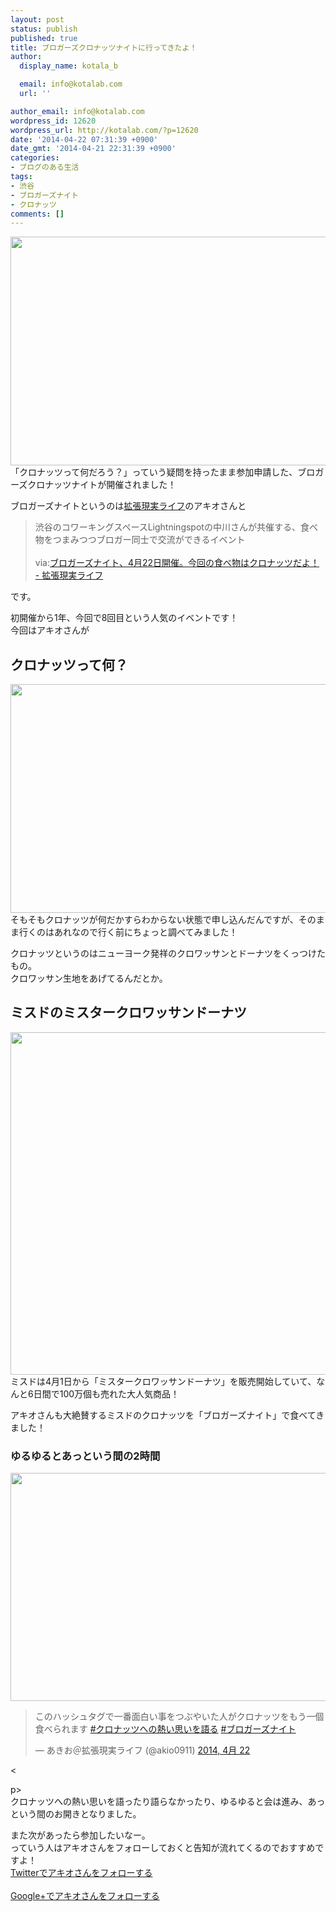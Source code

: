 ```yaml
---
layout: post
status: publish
published: true
title: ブロガーズクロナッツナイトに行ってきたよ！
author:
  display_name: kotala_b

  email: info@kotalab.com
  url: ''

author_email: info@kotalab.com
wordpress_id: 12620
wordpress_url: http://kotalab.com/?p=12620
date: '2014-04-22 07:31:39 +0900'
date_gmt: '2014-04-21 22:31:39 +0900'
categories:
- ブログのある生活
tags:
- 渋谷
- ブロガーズナイト
- クロナッツ
comments: []
---
```

<p><img alt="" src="http://kotalab.com/wp-content/uploads/slooProImg_20140422215558.jpg" width="548" height="366" class="slooProImg" /><br />
「クロナッツって何だろう？」っていう疑問を持ったまま参加申請した、ブロガーズクロナッツナイトが開催されました！</p>
<p>ブロガーズナイトというのは<a href="http://akio0911.net/" target="_blank">拡張現実ライフ</a>のアキオさんと</p>
<blockquote><p>渋谷のコワーキングスペースLightningspotの中川さんが共催する、食べ物をつまみつつブロガー同士で交流ができるイベント<br><br />
via:<a href="http://akio0911.net/archives/27693" target="_blank">ブロガーズナイト、4月22日開催。今回の食べ物はクロナッツだよ！ - 拡張現実ライフ</a><a href="http://b.hatena.ne.jp/entry/http://akio0911.net/archives/27693" target="_blank"><img border="0" src="http://b.hatena.ne.jp/entry/image/http://akio0911.net/archives/27693" alt="" /></a></p></blockquote>
<p>です。</p>
<p>初開催から1年、今回で8回目という人気のイベントです！<br />
今回はアキオさんが<!--more--></p>
<h2>クロナッツって何？</h2>
<p><img alt="" src="http://kotalab.com/wp-content/uploads/slooProImg_20140422215556.jpg" width="548" height="366" class="slooProImg" /><br />
そもそもクロナッツが何だかすらわからない状態で申し込んだんですが、そのまま行くのはあれなので行く前にちょっと調べてみました！</p>
<p>クロナッツというのはニューヨーク発祥のクロワッサンとドーナツをくっつけたもの。<br />
クロワッサン生地をあげてるんだとか。</p>
<h2>ミスドのミスタークロワッサンドーナツ</h2>
<p><img alt="" src="http://kotalab.com/wp-content/uploads/slooProImg_20140422215545.jpg" width="548" height="548" class="slooProImg" /><br />
ミスドは4月1日から「ミスタークロワッサンドーナツ」を販売開始していて、なんと6日間で100万個も売れた大人気商品！</p>
<p>アキオさんも大絶賛するミスドのクロナッツを「ブロガーズナイト」で食べてきました！</p>
<h3>ゆるゆるとあっという間の2時間</h3>
<p><img alt="" src="http://kotalab.com/wp-content/uploads/slooProImg_20140422215542.jpg" width="548" height="365" class="slooProImg" /></p>
<blockquote class="twitter-tweet" lang="ja"><p>このハッシュタグで一番面白い事をつぶやいた人がクロナッツをもう一個食べられます <a href="https://twitter.com/search?q=%23%E3%82%AF%E3%83%AD%E3%83%8A%E3%83%83%E3%83%84%E3%81%B8%E3%81%AE%E7%86%B1%E3%81%84%E6%80%9D%E3%81%84%E3%82%92%E8%AA%9E%E3%82%8B&amp;src=hash">#クロナッツへの熱い思いを語る</a> <a href="https://twitter.com/search?q=%23%E3%83%96%E3%83%AD%E3%82%AC%E3%83%BC%E3%82%BA%E3%83%8A%E3%82%A4%E3%83%88&amp;src=hash">#ブロガーズナイト</a></p>
<p>&mdash; あきお＠拡張現実ライフ (@akio0911) <a href="https://twitter.com/akio0911/statuses/458552691740774401">2014, 4月 22</a></p></blockquote>
<p><</p>
<p>p><script async src="//platform.twitter.com/widgets.js" charset="utf-8"></script><br />
クロナッツへの熱い思いを語ったり語らなかったり、ゆるゆると会は進み、あっという間のお開きとなりました。</p>
<p>また次があったら参加したいなー。<br />
っていう人はアキオさんをフォローしておくと告知が流れてくるのでおすすめですよ！<br />
<a href="https://twitter.com/akio0911" target="_blank">Twitterでアキオさんをフォローする</a><br><br />
<a href="https://plus.google.com/u/0/117511925447032377942/posts" target="_blank">Google+でアキオさんをフォローする</a></p>
